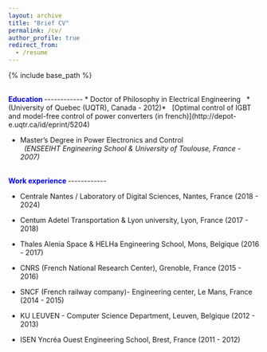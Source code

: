 ```yaml
---
layout: archive
title: "Brief CV"
permalink: /cv/
author_profile: true
redirect_from:
  - /resume
---
```


{% include base_path %}

<br>
<font color='blue'> <b>
Education
</b> </font>
------------
* Doctor of Philosophy in Electrical Engineering  
&nbsp;
*(University of Quebec (UQTR), Canada - 2012)*  
&nbsp;
[Optimal control of IGBT and model-free control of power converters (in french)](http://depot-e.uqtr.ca/id/eprint/5204)

* Master’s Degree in Power Electronics and Control  
&nbsp;
*(ENSEEIHT Engineering School & University of Toulouse, France - 2007)*

<br>
<font color='blue'> <b>
Work experience
</b> </font>
------------

* Centrale Nantes / Laboratory of Digital Sciences, Nantes, France (2018 - 2024)

* Centum Adetel Transportation & Lyon university, Lyon, France (2017 - 2018)

* Thales Alenia Space & HELHa Engineering School, Mons, Belgique (2016 - 2017)

* CNRS (French National Research Center), Grenoble, France (2015 - 2016)

* SNCF (French railway company)- Engineering center, Le Mans, France (2014 - 2015)
  
* KU LEUVEN - Computer Science Department, Leuven, Belgique (2012 - 2013)

* ISEN Yncréa Ouest Engineering School, Brest, France (2011 - 2012)

